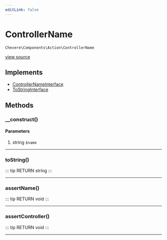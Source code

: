 ```yaml
---
editLink: false
---
```


# ControllerName

`Chevere\Components\Action\ControllerName`

[view source](https://github.com/chevere/chevere/blob/master/Action/ControllerName.php)

## Implements

- [ControllerNameInterface](../../Interfaces/Action/ControllerNameInterface.md)
- [ToStringInterface](../../Interfaces/Common/ToStringInterface.md)

## Methods

### __construct()

#### Parameters

1. string `$name`

---

### toString()

::: tip RETURN
string
:::

---

### assertName()

::: tip RETURN
void
:::

---

### assertController()

::: tip RETURN
void
:::

---
